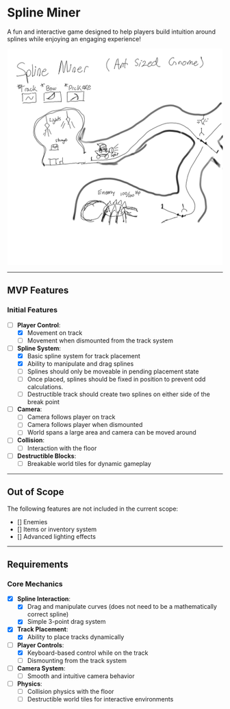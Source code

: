 # Spline Miner
A fun and interactive game designed to help players build intuition around splines while enjoying an engaging experience!

![Spline Miner Concept Art](https://github.com/gaborchris/spline-miner/blob/main/spline-miner.png)

---

## MVP Features
### Initial Features
- [ ] **Player Control**:
  - [x] Movement on track
  - [ ] Movement when dismounted from the track system
- [ ] **Spline System**:
  - [x] Basic spline system for track placement
  - [x] Ability to manipulate and drag splines
  - [ ] Splines should only be moveable in pending placement state
  - [ ] Once placed, splines should be fixed in position to prevent odd calculations.
  - [ ] Destructible track should create two splines on either side of the break point
- [ ] **Camera**:
  - [ ] Camera follows player on track
  - [ ] Camera follows player when dismounted
  - [ ] World spans a large area and camera can be moved around
- [ ] **Collision**:
  - [ ] Interaction with the floor
- [ ] **Destructible Blocks**:
  - [ ] Breakable world tiles for dynamic gameplay

---

## Out of Scope
The following features are not included in the current scope:
- [] Enemies
- [] Items or inventory system
- [] Advanced lighting effects

---

## Requirements
### Core Mechanics
- [x] **Spline Interaction**:
  - [x] Drag and manipulate curves (does not need to be a mathematically correct spline)
  - [x] Simple 3-point drag system
- [x] **Track Placement**:
  - [x] Ability to place tracks dynamically
- [ ] **Player Controls**:
  - [x] Keyboard-based control while on the track
  - [ ] Dismounting from the track system
- [ ] **Camera System**:
  - [ ] Smooth and intuitive camera behavior
- [ ] **Physics**:
  - [ ] Collision physics with the floor
  - [ ] Destructible world tiles for interactive environments
